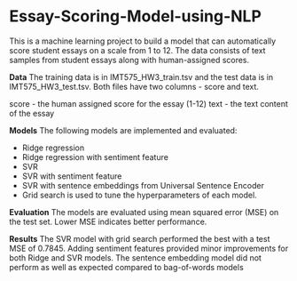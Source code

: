 # Essay-Scoring-Model-using-NLP

This is a machine learning project to build a model that can automatically score student essays on a scale from 1 to 12. The data consists of text samples from student essays along with human-assigned scores.

**Data**
The training data is in IMT575_HW3_train.tsv and the test data is in IMT575_HW3_test.tsv. Both files have two columns - score and text.

score - the human assigned score for the essay (1-12)
text - the text content of the essay

**Models**
The following models are implemented and evaluated:

* Ridge regression
* Ridge regression with sentiment feature
* SVR
* SVR with sentiment feature
* SVR with sentence embeddings from Universal Sentence Encoder
* Grid search is used to tune the hyperparameters of each model.

**Evaluation**
The models are evaluated using mean squared error (MSE) on the test set. Lower MSE indicates better performance.

**Results**
The SVR model with grid search performed the best with a test MSE of 0.7845. Adding sentiment features provided minor improvements for both Ridge and SVR models. The sentence embedding model did not perform as well as expected compared to bag-of-words models
